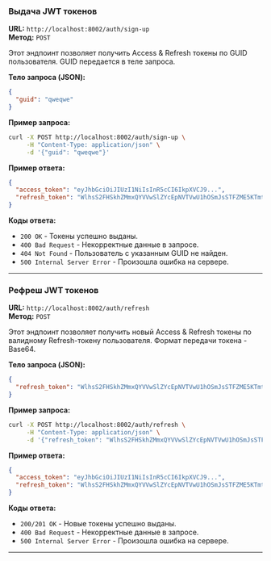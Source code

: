 ### Выдача JWT токенов

**URL:** `http://localhost:8002/auth/sign-up`  
**Метод:** `POST`  

Этот эндпоинт позволяет получить Access & Refresh токены по GUID пользователя. GUID передается в теле запроса.

**Тело запроса (JSON):**
```json
{
  "guid": "qweqwe"
}
```

**Пример запроса:**
```bash
curl -X POST http://localhost:8002/auth/sign-up \
     -H "Content-Type: application/json" \
     -d '{"guid": "qweqwe"}'
```

**Пример ответа:**
```json
{
  "access_token": "eyJhbGciOiJIUzI1NiIsInR5cCI6IkpXVCJ9...",
  "refresh_token": "WlhsS2FHSkhZMmxQYVVwSlZYcEpNVTVwU1hOSmJsSTFZME5KTmtscmNGaFdRMG81..."
}
```

**Коды ответа:**  
- `200 OK` - Токены успешно выданы.  
- `400 Bad Request` - Некорректные данные в запросе.  
- `404 Not Found` - Пользователь с указанным GUID не найден.  
- `500 Internal Server Error` - Произошла ошибка на сервере.  

---

### Рефреш JWT токенов

**URL:** `http://localhost:8002/auth/refresh`  
**Метод:** `POST`  

Этот эндпоинт позволяет получить новый Access & Refresh токены по валидному Refresh-токену пользователя. Формат передачи токена - Base64.

**Тело запроса (JSON):**
```json
{
  "refresh_token": "WlhsS2FHSkhZMmxQYVVwSlZYcEpNVTVwU1hOSmJsSTFZME5KTmtscmNGaFdRMG81TG1WNVNteGxTRUZwVDJwRk0wNUVXWHBOVkUwMFRWUkpjMGx0YkhkSmFtOXBWM3B2TmsxV01EWk9WRTE1VG5wRmFVeERTbTVrVjJ4clNXcHZhV05ZWkd4aldHUnNTVzR3TGxsRFpWTTJhbk5QYkVacFZWQkNXRWt3Y2xOMGVsOVFhRVZwY3pCUmJITlFUMjlpWmkweFRteFlRbk09"
}
```

**Пример запроса:**
```bash
curl -X POST http://localhost:8002/auth/refresh \
     -H "Content-Type: application/json" \
     -d '{"refresh_token": "WlhsS2FHSkhZMmxQYVVwSlZYcEpNVTVwU1hOSmJsSTFZME5KTmtscmNGaFdRMG81TG1WNVNteGxTRUZwVDJwRk0wNUVXWHBOVkUwMFRWUkpjMGx0YkhkSmFtOXBWM3B2TmsxV01EWk9WRTE1VG5wRmFVeERTbTVrVjJ4clNXcHZhV05ZWkd4aldHUnNTVzR3TGxsRFpWTTJhbk5QYkVacFZWQkNXRWt3Y2xOMGVsOVFhRVZwY3pCUmJITlFUMjlpWmkweFRteFlRbk09"}'
```

**Пример ответа:**
```json
{
  "access_token": "eyJhbGciOiJIUzI1NiIsInR5cCI6IkpXVCJ9...",
  "refresh_token": "WlhsS2FHSkhZMmxQYVVwSlZYcEpNVTVwU1hOSmJsSTFZME5KTmtscmNGaFdRMG81..."
}
```

**Коды ответа:**  
- `200/201 OK` - Новые токены успешно выданы.  
- `400 Bad Request` - Некорректные данные в запросе.  
- `500 Internal Server Error` - Произошла ошибка на сервере.  

---
